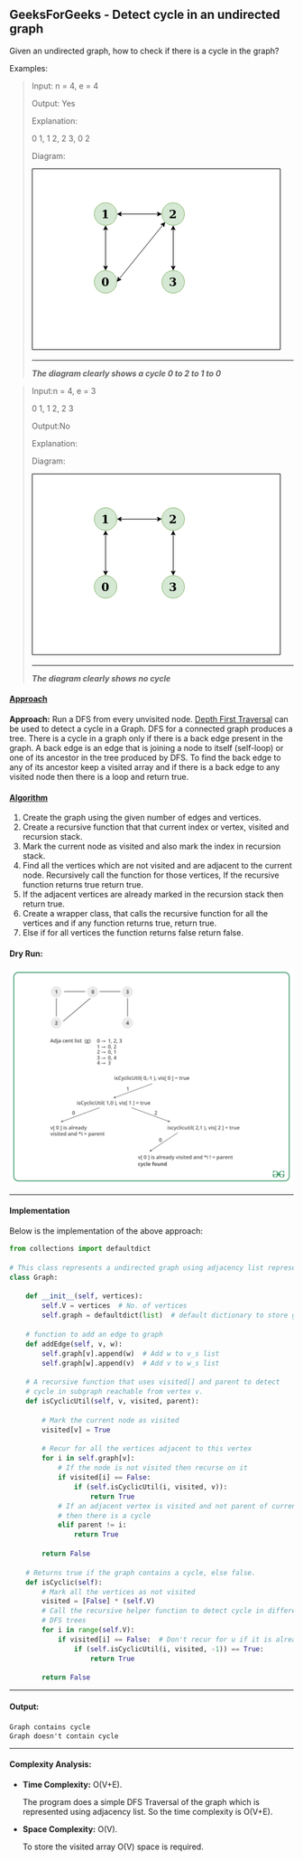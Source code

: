 ## GeeksForGeeks - Detect cycle in an undirected graph

Given an undirected graph, how to check if there is a cycle in the graph? 

Examples:

> Input: n = 4, e = 4
>
> Output: Yes
>
> Explanation:
>
> 0 1, 1 2, 2 3, 0 2
>
> Diagram:
>
> ![Example 1](Example_1.png)
> _____
> ___The diagram clearly shows a cycle 0 to 2 to 1 to 0___

> Input:n = 4, e = 3
>
> 0 1, 1 2, 2 3
>
> Output:No
>
> Explanation:
>
> Diagram:
>
> ![Example 2](Example_2.png)
> _____
> ___The diagram clearly shows no cycle___

#### <ins>Approach</ins>
 
**Approach:** Run a DFS from every unvisited node. [Depth First Traversal](https://www.geeksforgeeks.org/depth-first-search-or-dfs-for-a-graph/) can be used to detect a cycle in a Graph. DFS for a connected graph produces a tree. There is a cycle in a graph only if there is a back edge present in the graph. A back edge is an edge that is joining a node to itself (self-loop) or one of its ancestor in the tree produced by DFS.
To find the back edge to any of its ancestor keep a visited array and if there is a back edge to any visited node then there is a loop and return true.

#### <ins>Algorithm</ins>
1. Create the graph using the given number of edges and vertices.
1. Create a recursive function that that current index or vertex, visited and recursion stack.
1. Mark the current node as visited and also mark the index in recursion stack.
1. Find all the vertices which are not visited and are adjacent to the current node. Recursively call the function for those vertices, If the recursive function returns true return true.
1. If the adjacent vertices are already marked in the recursion stack then return true.
1. Create a wrapper class, that calls the recursive function for all the vertices and if any function returns true, return true.
1. Else if for all vertices the function returns false return false.

#### Dry Run:
![Dry Run](Dry_Run.png)
______

#### Implementation

Below is the implementation of the above approach:

```python
from collections import defaultdict

# This class represents a undirected graph using adjacency list representation
class Graph:

    def __init__(self, vertices):
        self.V = vertices  # No. of vertices
        self.graph = defaultdict(list)  # default dictionary to store graph

    # function to add an edge to graph
    def addEdge(self, v, w):
        self.graph[v].append(w)  # Add w to v_s list
        self.graph[w].append(v)  # Add v to w_s list

    # A recursive function that uses visited[] and parent to detect
    # cycle in subgraph reachable from vertex v.
    def isCyclicUtil(self, v, visited, parent):

        # Mark the current node as visited
        visited[v] = True

        # Recur for all the vertices adjacent to this vertex
        for i in self.graph[v]:
            # If the node is not visited then recurse on it
            if visited[i] == False:
                if (self.isCyclicUtil(i, visited, v)):
                    return True
            # If an adjacent vertex is visited and not parent of current vertex,
            # then there is a cycle
            elif parent != i:
                return True

        return False

    # Returns true if the graph contains a cycle, else false.
    def isCyclic(self):
        # Mark all the vertices as not visited
        visited = [False] * (self.V)
        # Call the recursive helper function to detect cycle in different
        # DFS trees
        for i in range(self.V):
            if visited[i] == False:  # Don't recur for u if it is already visited
                if (self.isCyclicUtil(i, visited, -1)) == True:
                    return True

        return False
```
____

#### Output:

```
Graph contains cycle
Graph doesn't contain cycle
```
____

#### Complexity Analysis:

- **Time Complexity:** O(V+E).
    
    The program does a simple DFS Traversal of the graph which is represented using adjacency list. So the time complexity is O(V+E).
    
- **Space Complexity:** O(V).

    To store the visited array O(V) space is required.